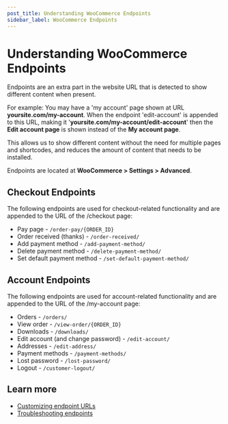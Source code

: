 ```yaml
---
post_title: Understanding WooCommerce Endpoints
sidebar_label: WooCommerce Endpoints
---
```


# Understanding WooCommerce Endpoints

Endpoints are an extra part in the website URL that is detected to show different content when present.

For example: You may have a 'my account' page shown at URL **yoursite.com/my-account**. When the endpoint 'edit-account' is appended to this URL, making it '**yoursite.com/my-account/edit-account**' then the **Edit account page** is shown instead of the **My account page**.

This allows us to show different content without the need for multiple pages and shortcodes, and reduces the amount of content that needs to be installed.

Endpoints are located at **WooCommerce > Settings > Advanced**.

## Checkout Endpoints

The following endpoints are used for checkout-related functionality and are appended to the URL of the /checkout page:

-   Pay page - `/order-pay/{ORDER_ID}`
-   Order received (thanks) - `/order-received/`
-   Add payment method - `/add-payment-method/`
-   Delete payment method - `/delete-payment-method/`
-   Set default payment method - `/set-default-payment-method/`

## Account Endpoints

The following endpoints are used for account-related functionality and are appended to the URL of the /my-account page:

-   Orders - `/orders/`
-   View order - `/view-order/{ORDER_ID}`
-   Downloads - `/downloads/`
-   Edit account (and change password) - `/edit-account/`
-   Addresses - `/edit-address/`
-   Payment methods - `/payment-methods/`
-   Lost password - `/lost-password/`
-   Logout - `/customer-logout/`

## Learn more

- [Customizing endpoint URLs](./customizing-endpoint-urls.md)
- [Troubleshooting endpoints](./troubleshooting-endpoints.md)
